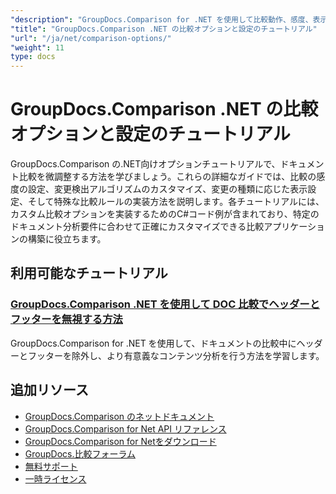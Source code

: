 ```yaml
---
"description": "GroupDocs.Comparison for .NET を使用して比較動作、感度、表示オプションをカスタマイズするためのステップバイステップのチュートリアル。"
"title": "GroupDocs.Comparison .NET の比較オプションと設定のチュートリアル"
"url": "/ja/net/comparison-options/"
"weight": 11
type: docs
---
```

# GroupDocs.Comparison .NET の比較オプションと設定のチュートリアル

GroupDocs.Comparison の.NET向けオプションチュートリアルで、ドキュメント比較を微調整する方法を学びましょう。これらの詳細なガイドでは、比較の感度の設定、変更検出アルゴリズムのカスタマイズ、変更の種類に応じた表示設定、そして特殊な比較ルールの実装方法を説明します。各チュートリアルには、カスタム比較オプションを実装するためのC#コード例が含まれており、特定のドキュメント分析要件に合わせて正確にカスタマイズできる比較アプリケーションの構築に役立ちます。

## 利用可能なチュートリアル

### [GroupDocs.Comparison .NET を使用して DOC 比較でヘッダーとフッターを無視する方法](./groupdocs-comparison-net-ignore-headers-footers/)
GroupDocs.Comparison for .NET を使用して、ドキュメントの比較中にヘッダーとフッターを除外し、より有意義なコンテンツ分析を行う方法を学習します。

## 追加リソース

- [GroupDocs.Comparison のネットドキュメント](https://docs.groupdocs.com/comparison/net/)
- [GroupDocs.Comparison for Net API リファレンス](https://reference.groupdocs.com/comparison/net/)
- [GroupDocs.Comparison for Netをダウンロード](https://releases.groupdocs.com/comparison/net/)
- [GroupDocs.比較フォーラム](https://forum.groupdocs.com/c/comparison)
- [無料サポート](https://forum.groupdocs.com/)
- [一時ライセンス](https://purchase.groupdocs.com/temporary-license/)